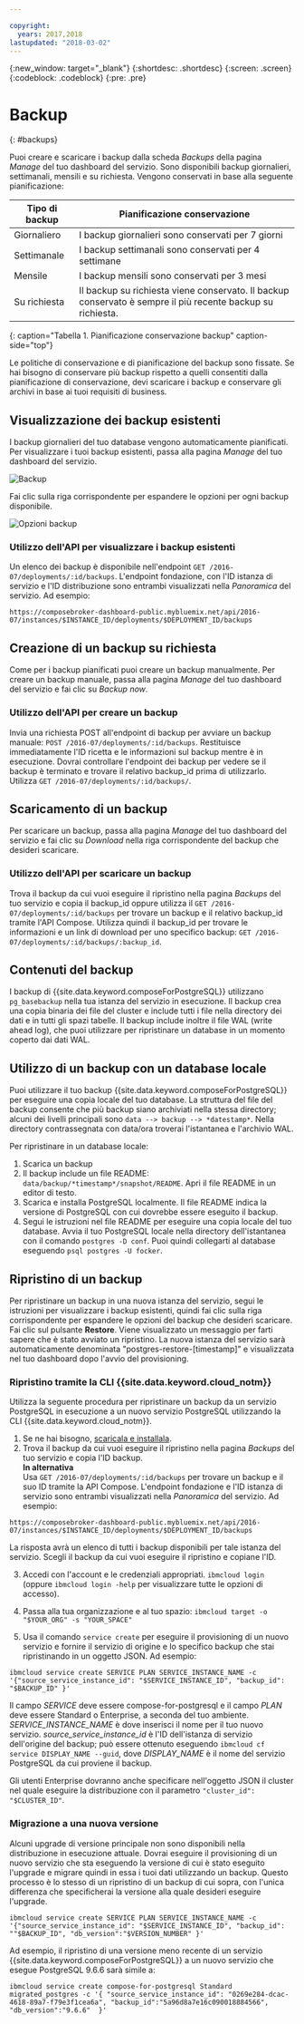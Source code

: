 ```yaml
---

copyright:
  years: 2017,2018
lastupdated: "2018-03-02"
---
```


{:new_window: target="_blank"}
{:shortdesc: .shortdesc}
{:screen: .screen}
{:codeblock: .codeblock}
{:pre: .pre}

# Backup
{: #backups}

Puoi creare e scaricare i backup dalla scheda _Backups_ della pagina _Manage_ del tuo dashboard del servizio. Sono disponibili backup giornalieri, settimanali, mensili e su richiesta. Vengono conservati in base alla seguente pianificazione:

Tipo di backup|Pianificazione conservazione
----------|-----------
Giornaliero|I backup giornalieri sono conservati per 7 giorni
Settimanale|I backup settimanali sono conservati per 4 settimane
Mensile|I backup mensili sono conservati per 3 mesi
Su richiesta|Il backup su richiesta viene conservato. Il backup conservato è sempre il più recente backup su richiesta.
{: caption="Tabella 1. Pianificazione conservazione backup" caption-side="top"}

Le politiche di conservazione e di pianificazione del backup sono fissate. Se hai bisogno di conservare più backup rispetto a quelli consentiti dalla pianificazione di conservazione, devi scaricare i backup e conservare gli archivi in base ai tuoi requisiti di business.

## Visualizzazione dei backup esistenti

I backup giornalieri del tuo database vengono automaticamente pianificati. Per visualizzare i tuoi backup esistenti, passa alla pagina *Manage* del tuo dashboard del servizio. 

  ![Backup](./images/postgres-backups-show.png "Un elenco di backup nel dashboard del servizio")

Fai clic sulla riga corrispondente per espandere le opzioni per ogni backup disponibile.

  ![Opzioni backup](./images/postgres-backups-options.png "Opzioni per il backup.") 

### Utilizzo dell'API per visualizzare i backup esistenti

Un elenco dei backup è disponibile nell'endpoint `GET /2016-07/deployments/:id/backups`. L'endpoint fondazione, con l'ID istanza di servizio e l'ID distribuzione sono entrambi visualizzati nella _Panoramica_ del servizio. Ad esempio: 
``` 
https://composebroker-dashboard-public.mybluemix.net/api/2016-07/instances/$INSTANCE_ID/deployments/$DEPLOYMENT_ID/backups
```  

## Creazione di un backup su richiesta

Come per i backup pianificati puoi creare un backup manualmente. Per creare un backup manuale, passa alla pagina *Manage* del tuo dashboard del servizio e fai clic su *Backup now*.

### Utilizzo dell'API per creare un backup

Invia una richiesta POST all'endpoint di backup per avviare un backup manuale: `POST /2016-07/deployments/:id/backups`. Restituisce immediatamente l'ID ricetta e le informazioni sul backup mentre è in esecuzione. Dovrai controllare l'endpoint dei backup per vedere se il backup è terminato e trovare il relativo backup_id prima di utilizzarlo. Utilizza `GET /2016-07/deployments/:id/backups/`.

## Scaricamento di un backup

Per scaricare un backup, passa alla pagina *Manage* del tuo dashboard del servizio e fai clic su *Download* nella riga corrispondente del backup che desideri scaricare.

### Utilizzo dell'API per scaricare un backup

Trova il backup da cui vuoi eseguire il ripristino nella pagina _Backups_ del tuo servizio e copia il backup_id oppure utilizza il `GET /2016-07/deployments/:id/backups` per trovare un backup e il relativo backup_id tramite l'API Compose. Utilizza quindi il backup_id per trovare le informazioni e un link di download per uno specifico backup: `GET /2016-07/deployments/:id/backups/:backup_id`.

## Contenuti del backup

I backup di {{site.data.keyword.composeForPostgreSQL}} utilizzano `pg_basebackup` nella tua istanza del servizio in esecuzione. Il backup crea una copia binaria dei file del cluster e include tutti i file nella directory dei dati e in tutti gli spazi tabelle. Il backup include inoltre il file WAL (write ahead log), che puoi utilizzare per ripristinare un database in un momento coperto dai dati WAL.

## Utilizzo di un backup con un database locale

Puoi utilizzare il tuo backup {{site.data.keyword.composeForPostgreSQL}} per eseguire una copia locale del tuo database. La struttura del file del backup consente che più backup siano archiviati nella stessa directory; alcuni dei livelli principali sono `data --> backup --> *datestamp*`. Nella directory contrassegnata con data/ora troverai l'istantanea e l'archivio WAL.

Per ripristinare in un database locale:

1. Scarica un backup
2. Il backup include un file README: `data/backup/*timestamp*/snapshot/README`. Apri il file README in un editor di testo.
3. Scarica e installa PostgreSQL localmente. Il file README indica la versione di PostgreSQL con cui dovrebbe essere eseguito il backup.
4. Segui le istruzioni nel file README per eseguire una copia locale del tuo database. Avvia il tuo PostgreSQL locale nella directory dell'istantanea con il comando `postgres -D conf`. Puoi quindi collegarti al database eseguendo `psql postgres -U focker`.

## Ripristino di un backup

Per ripristinare un backup in una nuova istanza del servizio, segui le istruzioni per visualizzare i backup esistenti, quindi fai clic sulla riga corrispondente per espandere le opzioni del backup che desideri scaricare. Fai clic sul pulsante **Restore**. Viene visualizzato un messaggio per farti sapere che è stato avviato un ripristino. La nuova istanza del servizio sarà automaticamente denominata "postgres-restore-[timestamp]" e visualizzata nel tuo dashboard dopo l'avvio del provisioning.

### Ripristino tramite la CLI {{site.data.keyword.cloud_notm}}

Utilizza la seguente procedura per ripristinare un backup da un servizio PostgreSQL in esecuzione a un nuovo servizio PostgreSQL utilizzando la CLI {{site.data.keyword.cloud_notm}}. 
1. Se ne hai bisogno, [scaricala e installala](https://console.bluemix.net/docs/cli/index.html#overview). 
2. Trova il backup da cui vuoi eseguire il ripristino nella pagina _Backups_ del tuo servizio e copia l'ID backup.  
  **In alternativa**  
  Usa `GET /2016-07/deployments/:id/backups` per trovare un backup e il suo ID tramite la API Compose. L'endpoint fondazione e l'ID istanza di servizio sono entrambi visualizzati nella _Panoramica_ del servizio. Ad esempio: 
  ``` 
  https://composebroker-dashboard-public.mybluemix.net/api/2016-07/instances/$INSTANCE_ID/deployments/$DEPLOYMENT_ID/backups
  ```  
  La risposta avrà un elenco di tutti i backup disponibili per tale istanza del servizio. Scegli il backup da cui vuoi eseguire il ripristino e copiane l'ID.

3. Accedi con l'account e le credenziali appropriati. `ibmcloud login` (oppure `ibmcloud login -help` per visualizzare tutte le opzioni di accesso).

4. Passa alla tua organizzazione e al tuo spazio: `ibmcloud target -o "$YOUR_ORG" -s "YOUR_SPACE"`

5. Usa il comando `service create` per eseguire il provisioning di un nuovo servizio e fornire il servizio di origine e lo specifico backup che stai ripristinando in un oggetto JSON. Ad esempio:
``` 
ibmcloud service create SERVICE PLAN SERVICE_INSTANCE_NAME -c '{"source_service_instance_id": "$SERVICE_INSTANCE_ID", "backup_id": "$BACKUP_ID" }'
```
  Il campo _SERVICE_ deve essere compose-for-postgresql e il campo _PLAN_ deve essere Standard o Enterprise, a seconda del tuo ambiente. _SERVICE\_INSTANCE\_NAME_ è dove inserisci il nome per il tuo nuovo servizio. _source\_service\_instance\_id_ è l'ID dell'istanza di servizio dell'origine del backup; può essere ottenuto eseguendo `ibmcloud cf service DISPLAY_NAME --guid`, dove _DISPLAY\_NAME_ è il nome del servizio PostgreSQL da cui proviene il backup. 
  
  Gli utenti Enterprise dovranno anche specificare nell'oggetto JSON il cluster nel quale eseguire la distribuzione con il parametro `"cluster_id": "$CLUSTER_ID"`.
  
### Migrazione a una nuova versione

Alcuni upgrade di versione principale non sono disponibili nella distribuzione in esecuzione attuale. Dovrai eseguire il provisioning di un nuovo servizio che sta eseguendo la versione di cui è stato eseguito l'upgrade e migrare quindi in essa i tuoi dati utilizzando un backup. Questo processo è lo stesso di un ripristino di un backup di cui sopra, con l'unica differenza che specificherai la versione alla quale desideri eseguire l'upgrade.

``` 
ibmcloud service create SERVICE PLAN SERVICE_INSTANCE_NAME -c '{"source_service_instance_id": "$SERVICE_INSTANCE_ID", "backup_id": ""$BACKUP_ID", "db_version":"$VERSION_NUMBER" }'
```

Ad esempio, il ripristino di una versione meno recente di un servizio {{site.data.keyword.composeForPostgreSQL}} a un nuovo servizio che esegue PostgreSQL 9.6.6 sarà simile a:
```
ibmcloud service create compose-for-postgresql Standard migrated_postgres -c '{ "source_service_instance_id": "0269e284-dcac-4618-89a7-f79e3f1cea6a", "backup_id":"5a96d8a7e16c090018884566", "db_version":"9.6.6"  }'
